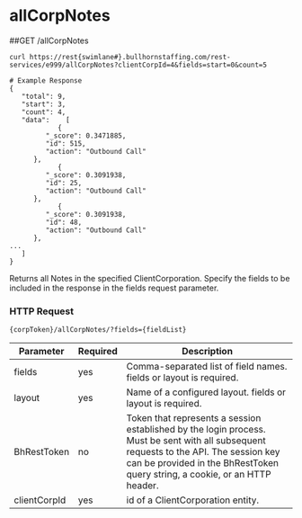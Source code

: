 # allCorpNotes
##<span class="tag">GET</span> /allCorpNotes
``` shell
curl https://rest{swimlane#}.bullhornstaffing.com/rest-services/e999/allCorpNotes?clientCorpId=4&fields=start=0&count=5

# Example Response
{
   "total": 9,
   "start": 3,
   "count": 4,
   "data":    [
            {
         "_score": 0.3471885,
         "id": 515,
         "action": "Outbound Call"
      },
            {
         "_score": 0.3091938,
         "id": 25,
         "action": "Outbound Call"
      },
            {
         "_score": 0.3091938,
         "id": 48,
         "action": "Outbound Call"
      },
...
   ]
}

```
Returns all Notes in the specified ClientCorporation. Specify the fields to be included in the response in the fields request parameter.  

### HTTP Request

`{corpToken}/allCorpNotes/?fields={fieldList}`

Parameter | Required | Description
------ | -------- | -----
fields | yes | Comma-separated list of field names. fields or layout is required.
layout | yes | Name of a configured layout. fields or layout is required.
BhRestToken | no | Token that represents a session established by the login process. Must be sent with all subsequent requests to the API. The session key can be provided in the BhRestToken query string, a cookie, or an HTTP header.
clientCorpId | yes | id of a ClientCorporation entity. 


